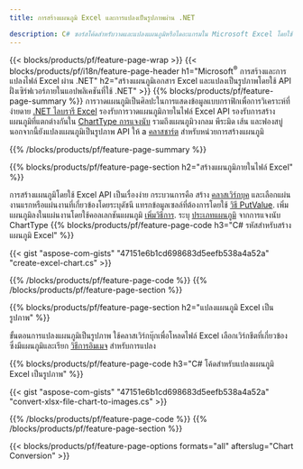 ```yaml
---
title: การสร้างแผนภูมิ Excel และการแปลงเป็นรูปภาพผ่าน .NET

description: C# ซอร์สโค้ดสำหรับวาดและแปลงแผนภูมิหรือไดอะแกรมใน Microsoft Excel โดยใช้ .NET Library 
---
```

{{< blocks/products/pf/feature-page-wrap >}}
{{< blocks/products/pf/i18n/feature-page-header h1="Microsoft<sup>&reg;</sup> การสร้างและการแปลงไฟล์ Excel ผ่าน .NET" h2="สร้างแผนภูมิเอกสาร Excel และแปลงเป็นรูปภาพโดยใช้ API ฝั่งเซิร์ฟเวอร์ภายในแอปพลิเคชันที่ใช้ .NET" >}}
{{% blocks/products/pf/feature-page-summary %}}
การวาดแผนภูมิเป็นศิลปะในการแสดงข้อมูลแบบกราฟิกเพื่อการวิเคราะห์ที่ง่ายดาย [.NET ไลบรารี Excel](/cells/net/) รองรับการวาดแผนภูมิภายในไฟล์ Excel API รองรับการสร้างแผนภูมิที่แตกต่างกันใน [ChartType การแจงนับ](https://reference.aspose.com/cells/net/aspose.cells.charts/charttype) รวมถึงแผนภูมิวงกลม พีระมิด เส้น และฟองสบู่ นอกจากนี้ยังแปลงแผนภูมิเป็นรูปภาพ API ให้ a [คลาสชาร์ต](https://reference.aspose.com/cells/net/aspose.cells.charts) สำหรับหน่วยการสร้างแผนภูมิ

{{% /blocks/products/pf/feature-page-summary %}}

{{% blocks/products/pf/feature-page-section h2="สร้างแผนภูมิภายในไฟล์ Excel" %}}

การสร้างแผนภูมิโดยใช้ Excel API เป็นเรื่องง่าย กระบวนการคือ สร้าง [คลาสเวิร์กบุค](https://reference.aspose.com/cells/net/aspose.cells/workbook) และเลือกแผ่นงานแรกหรือแผ่นงานที่เกี่ยวข้องโดยระบุดัชนี แทรกข้อมูลเซลล์ที่ต้องการโดยใช้ [วิธี PutValue](https://reference.aspose.com/cells/net/aspose.cells/cell/methods/putvalue/index). เพิ่มแผนภูมิลงในแผ่นงานโดยใช้คอลเลกชันแผนภูมิ [เพิ่มวิธีการ](https://reference.aspose.com/cells/net/aspose.cells.charts/chartcollection/methods/add). ระบุ [ประเภทแผนภูมิ](https://reference.aspose.com/cells/net/aspose.cells.charts/charttype) จากการแจงนับ ChartType
{{% blocks/products/pf/feature-page-code h3="C# รหัสสำหรับสร้างแผนภูมิ Excel" %}}

{{< gist "aspose-com-gists" "47151e6b1cd698683d5eefb538a4a52a" "create-excel-chart.cs" >}}

{{% /blocks/products/pf/feature-page-code %}}
{{% /blocks/products/pf/feature-page-section %}}


{{% blocks/products/pf/feature-page-section h2="แปลงแผนภูมิ Excel เป็นรูปภาพ" %}}

ขั้นตอนการแปลงแผนภูมิเป็นรูปภาพ ใช้คลาสเวิร์กบุ๊กเพื่อโหลดไฟล์ Excel เลือกเวิร์กชีตที่เกี่ยวข้องซึ่งมีแผนภูมิและเรียก [วิธีการอิมเมจ](https://reference.aspose.com/cells/net/aspose.cells.charts.chart/toimage/methods/7) สำหรับการแปลง

{{% blocks/products/pf/feature-page-code h3="C# โค้ดสำหรับแปลงแผนภูมิ Excel เป็นรูปภาพ" %}}

{{< gist "aspose-com-gists" "47151e6b1cd698683d5eefb538a4a52a" "convert-xlsx-file-chart-to-images.cs" >}}

{{% /blocks/products/pf/feature-page-code %}}
{{% /blocks/products/pf/feature-page-section %}}

{{< blocks/products/pf/feature-page-options formats="all" afterslug="Chart Conversion" >}}
